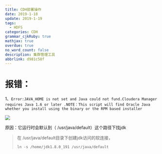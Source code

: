 ```yaml
---
title: CDH部署操作
date: 2019-1-18
update: 2019-1-19
tags:
  - HDFS
categories: CDH
grammar_cjkRuby: true
mathjax: true
overdue: true
no_word_count: false
description: 集群管理工具
abbrlink: d981c58f
---
```


# **报错：**

1、`Error:JAVA_HOME is not set and Java could not fund.Cloudera Manager requires Java 1.6 or later .NOTE：This script will find Oracle Java whether you install using the binary or the RPM based installer`

![](https://wx1.sinaimg.cn/large/005zftzDgy1fzc3r48t1wj30f004qq3s.jpg)



原因：它运行时会默认到（ /usr/java/default）这个路径下找jdk

> 在 /usr/java/default目录下创建jdk访问的软连接，
>
> ```shell
> ln -s /home/jdk1.8.0_191 /usr/java/default
> ```
>
>









































